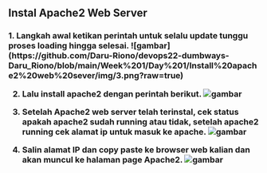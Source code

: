 ## Instal Apache2 Web Server

<h3>1. Langkah awal ketikan perintah untuk selalu update tunggu proses loading hingga selesai.
![gambar](https://github.com/Daru-Riono/devops22-dumbways-Daru_Riono/blob/main/Week%201/Day%201/Install%20apache2%20web%20sever/img/3.png?raw=true)


2. Lalu install apache2 dengan perintah berikut.
![gambar](https://github.com/Daru-Riono/devops22-dumbways-Daru_Riono/blob/main/Week%201/Day%201/Install%20apache2%20web%20sever/img/2.png?raw=true)


3. Setelah Apache2 web server telah terinstal, cek status apakah apache2 sudah running atau tidak, setelah apache2 running cek alamat ip untuk masuk ke apache.
![gambar](https://github.com/Daru-Riono/devops22-dumbways-Daru_Riono/blob/main/Week%201/Day%201/Install%20apache2%20web%20sever/img/4.png?raw=true)


4. Salin alamat IP dan copy paste ke browser web kalian dan akan muncul ke halaman page Apache2.
![gambar](https://github.com/Daru-Riono/devops22-dumbways-Daru_Riono/blob/main/Week%201/Day%201/Install%20apache2%20web%20sever/img/1.png?raw=true)</h3>

